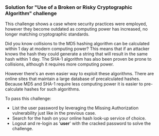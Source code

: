 ### Solution for "Use of a Broken or Risky Cryptographic Algorithm" challenge

This challenge shows a case where security practices were employed, however they become outdated as computing power has increased, no longer matching cryptographic standards.

Did you know collisions to the MD5 hashing algorithm can be calculated within 1 day at modern computing power? This means that if an attacker knows the hash they could generate a string that will result in the same hash within 1 day. The SHA-1 algorithm has also been proven be prone to collisions, although it requires more computing power.

However there's an even easier way to exploit these algorithms. There are online sites that maintain a large database of precalculated hashes. Because MD5 and SHA-1 require less computing power it is easier to pre-calculate hashes for such algorithms.

To pass this challenge: 

- List the user password by leveraging the Missing Authorization vulnerability just like in the previous case.
- Search for the hash on your online hash look-up service of choice.
- Logout and re-login as '**user**' with the cracked password to solve the challenge.

